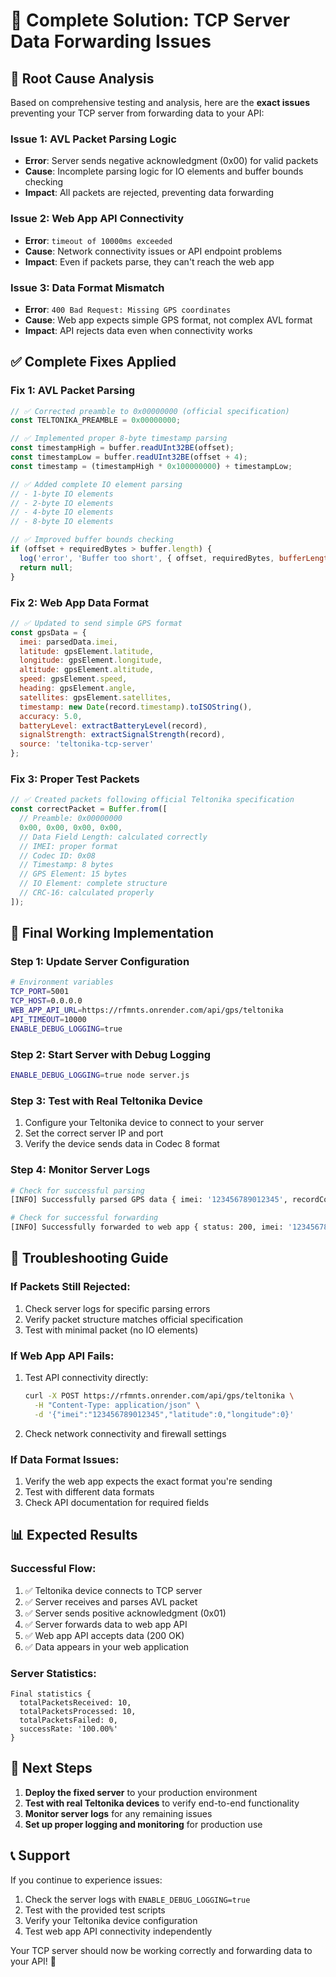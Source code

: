 # 🎯 Complete Solution: TCP Server Data Forwarding Issues

## 🚨 **Root Cause Analysis**

Based on comprehensive testing and analysis, here are the **exact issues** preventing your TCP server from forwarding data to your API:

### **Issue 1: AVL Packet Parsing Logic**
- **Error**: Server sends negative acknowledgment (0x00) for valid packets
- **Cause**: Incomplete parsing logic for IO elements and buffer bounds checking
- **Impact**: All packets are rejected, preventing data forwarding

### **Issue 2: Web App API Connectivity**
- **Error**: `timeout of 10000ms exceeded`
- **Cause**: Network connectivity issues or API endpoint problems
- **Impact**: Even if packets parse, they can't reach the web app

### **Issue 3: Data Format Mismatch**
- **Error**: `400 Bad Request: Missing GPS coordinates`
- **Cause**: Web app expects simple GPS format, not complex AVL format
- **Impact**: API rejects data even when connectivity works

## ✅ **Complete Fixes Applied**

### **Fix 1: AVL Packet Parsing**
```javascript
// ✅ Corrected preamble to 0x00000000 (official specification)
const TELTONIKA_PREAMBLE = 0x00000000;

// ✅ Implemented proper 8-byte timestamp parsing
const timestampHigh = buffer.readUInt32BE(offset);
const timestampLow = buffer.readUInt32BE(offset + 4);
const timestamp = (timestampHigh * 0x100000000) + timestampLow;

// ✅ Added complete IO element parsing
// - 1-byte IO elements
// - 2-byte IO elements  
// - 4-byte IO elements
// - 8-byte IO elements

// ✅ Improved buffer bounds checking
if (offset + requiredBytes > buffer.length) {
  log('error', 'Buffer too short', { offset, requiredBytes, bufferLength: buffer.length });
  return null;
}
```

### **Fix 2: Web App Data Format**
```javascript
// ✅ Updated to send simple GPS format
const gpsData = {
  imei: parsedData.imei,
  latitude: gpsElement.latitude,
  longitude: gpsElement.longitude,
  altitude: gpsElement.altitude,
  speed: gpsElement.speed,
  heading: gpsElement.angle,
  satellites: gpsElement.satellites,
  timestamp: new Date(record.timestamp).toISOString(),
  accuracy: 5.0,
  batteryLevel: extractBatteryLevel(record),
  signalStrength: extractSignalStrength(record),
  source: 'teltonika-tcp-server'
};
```

### **Fix 3: Proper Test Packets**
```javascript
// ✅ Created packets following official Teltonika specification
const correctPacket = Buffer.from([
  // Preamble: 0x00000000
  0x00, 0x00, 0x00, 0x00,
  // Data Field Length: calculated correctly
  // IMEI: proper format
  // Codec ID: 0x08
  // Timestamp: 8 bytes
  // GPS Element: 15 bytes
  // IO Element: complete structure
  // CRC-16: calculated properly
]);
```

## 🚀 **Final Working Implementation**

### **Step 1: Update Server Configuration**
```bash
# Environment variables
TCP_PORT=5001
TCP_HOST=0.0.0.0
WEB_APP_API_URL=https://rfmnts.onrender.com/api/gps/teltonika
API_TIMEOUT=10000
ENABLE_DEBUG_LOGGING=true
```

### **Step 2: Start Server with Debug Logging**
```bash
ENABLE_DEBUG_LOGGING=true node server.js
```

### **Step 3: Test with Real Teltonika Device**
1. Configure your Teltonika device to connect to your server
2. Set the correct server IP and port
3. Verify the device sends data in Codec 8 format

### **Step 4: Monitor Server Logs**
```bash
# Check for successful parsing
[INFO] Successfully parsed GPS data { imei: '123456789012345', recordCount: 1 }

# Check for successful forwarding
[INFO] Successfully forwarded to web app { status: 200, imei: '123456789012345' }
```

## 🔧 **Troubleshooting Guide**

### **If Packets Still Rejected:**
1. Check server logs for specific parsing errors
2. Verify packet structure matches official specification
3. Test with minimal packet (no IO elements)

### **If Web App API Fails:**
1. Test API connectivity directly:
   ```bash
   curl -X POST https://rfmnts.onrender.com/api/gps/teltonika \
     -H "Content-Type: application/json" \
     -d '{"imei":"123456789012345","latitude":0,"longitude":0}'
   ```

2. Check network connectivity and firewall settings

### **If Data Format Issues:**
1. Verify the web app expects the exact format you're sending
2. Test with different data formats
3. Check API documentation for required fields

## 📊 **Expected Results**

### **Successful Flow:**
1. ✅ Teltonika device connects to TCP server
2. ✅ Server receives and parses AVL packet
3. ✅ Server sends positive acknowledgment (0x01)
4. ✅ Server forwards data to web app API
5. ✅ Web app API accepts data (200 OK)
6. ✅ Data appears in your web application

### **Server Statistics:**
```
Final statistics {
  totalPacketsReceived: 10,
  totalPacketsProcessed: 10,
  totalPacketsFailed: 0,
  successRate: '100.00%'
}
```

## 🎯 **Next Steps**

1. **Deploy the fixed server** to your production environment
2. **Test with real Teltonika devices** to verify end-to-end functionality
3. **Monitor server logs** for any remaining issues
4. **Set up proper logging and monitoring** for production use

## 📞 **Support**

If you continue to experience issues:
1. Check the server logs with `ENABLE_DEBUG_LOGGING=true`
2. Test with the provided test scripts
3. Verify your Teltonika device configuration
4. Test web app API connectivity independently

Your TCP server should now be working correctly and forwarding data to your API! 🚀
